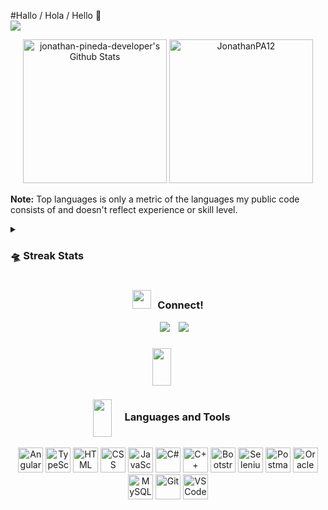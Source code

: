 #Hallo / Hola / Hello 👋
<br>
![](https://komarev.com/ghpvc/?username=jonathan-pineda-developer&color=blueviolet)
<!--
**jonathan-pineda-developer/jonathan-pineda-developer** is a ✨ _special_ ✨ repository because its `README.md` (this file) appears on your GitHub profile.

Here are some ideas to get you started:

- 🔭 I’m currently working on ...
- 🌱 I’m currently learning ...
- 👯 I’m looking to collaborate on ...
- 🤔 I’m looking for help with ...
- 💬 Ask me about ...
- 📫 How to reach me: ...
- 😄 Pronouns: ...
- ⚡ Fun fact: ...
-->
<!--[![GitHub stats](https://github-readme-stats.vercel.app/api?username=jonathan-pineda-developer)](https://github.com/jonathan-pineda-developer/github-readme-stats)-->

<!--[![Jonathan's github activity graph](https://github-readme-activity-graph.cyclic.app/graph?username=jonathan-pineda-developer&theme=github	)](https://github.com/JonathanPA12/github-readme-activity-graph) -->
<p align="center">
    <a href="https://github.com/jonathan-pineda-developer/github-readme-stats">
	    <img alt="jonathan-pineda-developer's Github Stats" src="https://github-readme-stats.vercel.app/api?username=jonathan-pineda-developer&show_icons=true&count_private=true&locale=en&theme=tokyonight&layout=compact" height="230px"/></a>
	  <img src="https://github-readme-stats.vercel.app/api/top-langs?username=jonathan-pineda-developer&langs_count=10&show_icons=true&locale=en&theme=tokyonight" alt="JonathanPA12" height="230px"/>
<br/>

  <b>Note:</b> Top languages is only a metric of the languages my public code consists of and doesn't reflect experience or skill level.
  </p>
<details><summary><h3> 🛸 Streak Stats</h3></summary>

----	

<p align="center"><img src="https://github-readme-streak-stats.herokuapp.com/?user=jonathan-pineda-developer&theme=tokyonight_duo" alt="jonathan-pineda-developer" /></p>

</details>
<h3 align="center" > <img src="https://media.giphy.com/media/iY8CRBdQXODJSCERIr/giphy.gif" width="30" height="30" style="margin-right: 10px;">Connect! </h3>

<p align="center">

 <div align="center"  class="icons-social" style="margin-left: 10px;">
        <a style="margin-left: 10px;"  target="_blank" href="https://www.linkedin.com/in/jonathan-pineda-developer">
			<img src="https://img.icons8.com/doodle/40/000000/linkedin--v2.png"></a>
        <a style="margin-left: 10px;" target="_blank" href="https://github.com/jonathan-pineda-developer">
		<img src="https://img.icons8.com/doodle/40/000000/github--v1.png"></a>
	 <!--
		<a style="margin-left: 10px;" target="_blank" href="https://stackoverflow.com/users/12053852/saurabh-chavan?tab=profile">
				<img src="https://img.icons8.com/external-tal-revivo-color-tal-revivo/40/000000/external-stack-overflow-is-a-question-and-answer-site-for-professional-logo-color-tal-revivo.png"></a>
	   <a style="margin-left: 10px;" target="_blank" href="https://dev.to/100rabhcsmc">
					<img src="https://img.icons8.com/external-sketchy-juicy-fish/0.6x/external-blog-online-services-sketchy-sketchy-juicy-fish.png"></a>
        <a style="margin-left: 10px;" target="_blank" href="https://instagram.com/100rabhch">
			<img src="https://img.icons8.com/doodle/40/000000/instagram-new--v2.png"></a>
		<a style="margin-left: 10px;" target="_blank" href="https://twitter.com/100rabhcsmc">
			<img src="https://img.icons8.com/doodle/1x/twitter-squared--v2.png" ></a>
		<a style="margin-left: 10px;" target="_blank" href="https://www.youtube.com/channel/UC-ZdNkKNHC6KguDqNFKO2Nw?view_as=subscriber">
				<img src="https://img.icons8.com/doodle/1x/youtube--v2.png" ></a>
		<a style="margin-left: 5px;" target="_blank" href="https://github.com/100rabhcsmc/Me.io/blob/master/01SaurabhChavanReactNativeResume.pdf">
					<img src="https://img.icons8.com/plasticine/0.5x/resume.png" ></a>
-->
      </div>
     </p>
      <h3 align="center"><img src="https://media.giphy.com/media/XECtl1Fa2k8IKU2987/giphy.gif" width="30" height="60" style="margin-right: 20px;"></h3>
<h3 align="center"style="margin-right: 20px;"><img src="https://media.giphy.com/media/XECtl1Fa2k8IKU2987/giphy.gif" width="30" height="60" style="margin-right: 20px;" align="center">Languages and Tools</h3>
<p align="center">
    <img src="https://img.icons8.com/color/48/000000/angularjs.png" alt="Angular" title="Angular" width="40" height="40"/>
    <img src="https://img.icons8.com/color/48/000000/typescript.png" alt="TypeScript" title="TypeScript" width="40" height="40"/>
    <img src="https://img.icons8.com/color/48/000000/html-5--v1.png" alt="HTML" title="HTML" width="40" height="40"/>
    <img src="https://img.icons8.com/color/48/000000/css3.png" alt="CSS" title="CSS" width="40" height="40"/>
    <img src="https://img.icons8.com/color/48/000000/javascript--v1.png" alt="JavaScript" title="JavaScript" width="40" height="40"/>
    <img src="https://img.icons8.com/color/48/000000/c-sharp-logo-2.png" alt="C#" title="C#" width="40" height="40"/>
    <img src="https://img.icons8.com/color/48/000000/c-plus-plus-logo.png" alt="C++" title="C++" width="40" height="40"/>
     <a href="#" title="Bootstrap"><img src="https://img.icons8.com/color/48/000000/bootstrap.png" alt="Bootstrap" width="40" height="40" onmouseover="this.style.transform='scale(1.2)'" onmouseout="this.style.transform='scale(1)'"/></a>
    <a href="#" title="Selenium"><img src="https://img.icons8.com/color/48/000000/selenium-test-automation.png" alt="Selenium" width="40" height="40" onmouseover="this.style.transform='scale(1.2)'" onmouseout="this.style.transform='scale(1)'"/></a>
    <a href="#" title="Postman"><img src="https://img.icons8.com/?size=512&id=QEQQKirln6Tf&format=png" alt="Postman" width="40" height="40" onmouseover="this.style.transform='scale(1.2)'" onmouseout="this.style.transform='scale(1)'"/></a>
    <a href="#" title="Oracle"><img src="https://img.icons8.com/color/48/000000/oracle-logo.png" alt="Oracle" width="40" height="40" onmouseover="this.style.transform='scale(1.2)'" onmouseout="this.style.transform='scale(1)'"/></a>
    <a href="#" title="MySQL"><img src="https://img.icons8.com/color/48/000000/mysql-logo.png" alt="MySQL" width="40" height="40" onmouseover="this.style.transform='scale(1.2)'" onmouseout="this.style.transform='scale(1)'"/></a>
    <a href="#" title="Git"><img src="https://img.icons8.com/color/48/000000/git.png" alt="Git" title="Git" width="40" height="40"onmouseover="this.style.transform='scale(1.2)'" onmouseout="this.style.transform='scale(1)'"/></a>
    <img src="https://img.icons8.com/color/48/000000/visual-studio-code-2019.png" alt="VSCode" title="VSCode" width="40" height="40"/>
    <!-- Agrega aquí los iconos de los lenguajes de programación que desees mostrar -->
</p>

